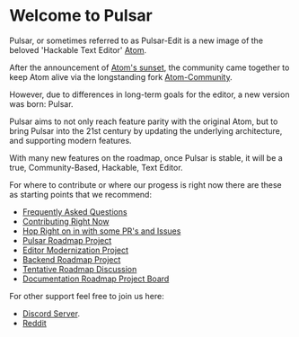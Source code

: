 # Welcome to Pulsar

Pulsar, or sometimes referred to as Pulsar-Edit is a new image of the beloved 'Hackable Text Editor' [Atom](https://github.com/atom/atom).

After the announcement of [Atom's sunset](https://github.blog/2022-06-08-sunsetting-atom/), the community came together to keep Atom alive via the longstanding fork [Atom-Community](https://github.com/atom-community/atom).

However, due to differences in long-term goals for the editor, a new version was born: Pulsar.

Pulsar aims to not only reach feature parity with the original Atom, but to bring Pulsar into the 21st century by updating the underlying architecture, and supporting modern features.

With many new features on the roadmap, once Pulsar is stable, it will be a true, Community-Based, Hackable, Text Editor.

For where to contribute or where our progess is right now there are these as starting points that we recommend:

* [Frequently Asked Questions](https://github.com/pulsar-edit/.github/blob/main/FAQ.md)
* [Contributing Right Now](https://github.com/pulsar-edit/.github/blob/main/project-birth/CONTRIBUTING-DURING-START.md)
* [Hop Right on in with some PR's and Issues](https://github.com/pulls?q=is%3Aopen+user%3Apulsar-edit+archived%3Afalse+sort%3Acomments-asc)
* [Pulsar Roadmap Project](https://github.com/orgs/pulsar-edit/projects/3)
* [Editor Modernization Project](https://github.com/orgs/pulsar-edit/projects/1)
* [Backend Roadmap Project](https://github.com/orgs/pulsar-edit/projects/2)
* [Tentative Roadmap Discussion](https://github.com/orgs/pulsar-edit/discussions/2)
* [Documentation Roadmap Project Board](https://github.com/orgs/pulsar-edit/projects/7)


For other support feel free to join us here:
- [Discord Server](https://discord.gg/7aEbB9dGRT).
- [Reddit](https://www.reddit.com/r/pulsaredit/)
